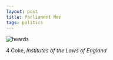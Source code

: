 ```yaml
---
layout: post
title: Parliament Men
tags: politics
---
```


 ![heards](httpss://careaga.s3.amazonaws.com/2015-05-10-coke.jpg)


4 Coke, *Institutes of the Laws of England*
